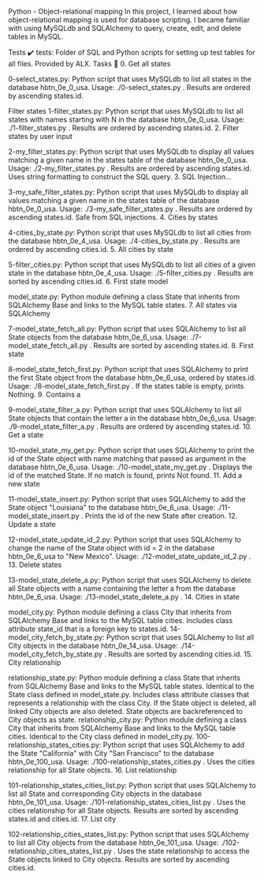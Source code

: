 Python - Object-relational mapping In this project, I learned about how object-relational mapping is used for database scripting. I became familiar with using MySQLdb and SQLAlchemy to query, create, edit, and delete tables in MySQL.

Tests ✔️ tests: Folder of SQL and Python scripts for setting up test tables for all files. Provided by ALX. Tasks 📃 0. Get all states

0-select_states.py: Python script that uses MySQLdb to list all states in the database hbtn_0e_0_usa. Usage: ./0-select_states.py . Results are ordered by ascending states.id.

Filter states
1-filter_states.py: Python script that uses MySQLdb to list all states with names starting with N in the database hbtn_0e_0_usa. Usage: ./1-filter_states.py . Results are ordered by ascending states.id. 2. Filter states by user input

2-my_filter_states.py: Python script that uses MySQLdb to display all values matching a given name in the states table of the database hbtn_0e_0_usa. Usage: ./2-my_filter_states.py . Results are ordered by ascending states.id. Uses string formatting to construct the SQL query. 3. SQL Injection...

3-my_safe_filter_states.py: Python script that uses MySQLdb to display all values matching a given name in the states table of the database hbtn_0e_0_usa. Usage: ./3-my_safe_filter_states.py . Results are ordered by ascending states.id. Safe from SQL injections. 4. Cities by states

4-cities_by_state.py: Python script that uses MySQLdb to list all cities from the database hbtn_0e_4_usa. Usage: ./4-cities_by_state.py . Results are ordered by ascending cities.id. 5. All cities by state

5-filter_cities.py: Python script that uses MySQLdb to list all cities of a given state in the database hbtn_0e_4_usa. Usage: ./5-filter_cities.py . Results are sorted by ascending cities.id. 6. First state model

model_state.py: Python module defining a class State that inherits from SQLAlchemy Base and links to the MySQL table states. 7. All states via SQLAlchemy

7-model_state_fetch_all.py: Python script that uses SQLAlchemy to list all State objects from the database hbtn_0e_6_usa. Usage: ./7-model_state_fetch_all.py . Results are sorted by ascending states.id. 8. First state

8-model_state_fetch_first.py: Python script that uses SQLAlchemy to print the first State object from the database hbtn_0e_6_usa, ordered by states.id. Usage: ./8-model_state_fetch_first.py . If the states table is empty, prints Nothing. 9. Contains a

9-model_state_filter_a.py: Python script that uses SQLAlchemy to list all State objects that contain the letter a in the database hbtn_0e_6_usa. Usage: ./9-model_state_filter_a.py . Results are ordered by ascending states.id. 10. Get a state

10-model_state_my_get.py: Python script that uses SQLAlchemy to print the id of the State object with name matching that passed as argument in the database hbtn_0e_6_usa. Usage: ./10-model_state_my_get.py . Displays the id of the matched State. If no match is found, prints Not found. 11. Add a new state

11-model_state_insert.py: Python script that uses SQLAlchemy to add the State object "Louisiana" to the database hbtn_0e_6_usa. Usage: ./11-model_state_insert.py . Prints the id of the new State after creation. 12. Update a state

12-model_state_update_id_2.py: Python script that uses SQLAlchemy to change the name of the State object with id = 2 in the database hbtn_0e_6_usa to "New Mexico". Usage: ./12-model_state_update_id_2.py . 13. Delete states

13-model_state_delete_a.py: Python script that uses SQLAlchemy to delete all State objects with a name containing the letter a from the database hbtn_0e_6_usa. Usage: ./13-model_state_delete_a.py . 14. Cities in state

model_city.py: Python module defining a class City that inherits from SQLAlchemy Base and links to the MySQL table cities. Includes class attribute state_id that is a foreign key to states.id. 14-model_city_fetch_by_state.py: Python script that uses SQLAlchemy to list all City objects in the database hbtn_0e_14_usa. Usage: ./14-model_city_fetch_by_state.py . Results are sorted by ascending cities.id. 15. City relationship

relationship_state.py: Python module defining a class State that inherits from SQLAlchemy Base and links to the MySQL table states. Identical to the State class defined in model_state.py. Includes class attribute classes that represents a relationship with the class City. If the State object is deleted, all linked City objects are also deleted. State objects are backreferenced to City objects as state. relationship_city.py: Python module defining a class City that inherits from SQLAlchemy Base and links to the MySQL table cities. Identical to the City class defined in model_city.py. 100-relationship_states_cities.py: Python script that uses SQLAlchemy to add the State "California" with City "San Francisco" to the database hbtn_0e_100_usa. Usage: ./100-relationship_states_cities.py . Uses the cities relationship for all State objects. 16. List relationship

101-relationship_states_cities_list.py: Python script that uses SQLAlchemy to list all State and corresponding City objects in the database hbtn_0e_101_usa. Usage: ./101-relationship_states_cities_list.py . Uses the cities relationship for all State objects. Results are sorted by ascending states.id and cities.id. 17. List city

102-relationship_cities_states_list.py: Python script that uses SQLAlchemy to list all City objects from the database hbtn_0e_101_usa. Usage: ./102-relationship_cities_states_list.py . Uses the state relationship to access the State objects linked to City objects. Results are sorted by ascending cities.id.
